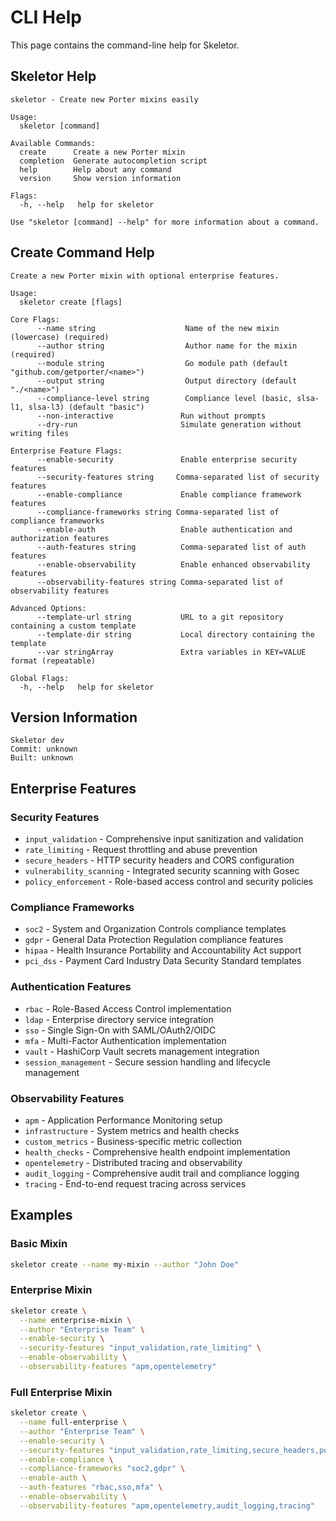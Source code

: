 # CLI Help

This page contains the command-line help for Skeletor.

## Skeletor Help

```
skeletor - Create new Porter mixins easily

Usage:
  skeletor [command]

Available Commands:
  create      Create a new Porter mixin
  completion  Generate autocompletion script
  help        Help about any command
  version     Show version information

Flags:
  -h, --help   help for skeletor

Use "skeletor [command] --help" for more information about a command.
```

## Create Command Help

```
Create a new Porter mixin with optional enterprise features.

Usage:
  skeletor create [flags]

Core Flags:
      --name string                    Name of the new mixin (lowercase) (required)
      --author string                  Author name for the mixin (required)
      --module string                  Go module path (default "github.com/getporter/<name>")
      --output string                  Output directory (default "./<name>")
      --compliance-level string        Compliance level (basic, slsa-l1, slsa-l3) (default "basic")
      --non-interactive               Run without prompts
      --dry-run                       Simulate generation without writing files

Enterprise Feature Flags:
      --enable-security               Enable enterprise security features
      --security-features string     Comma-separated list of security features
      --enable-compliance             Enable compliance framework features
      --compliance-frameworks string Comma-separated list of compliance frameworks
      --enable-auth                   Enable authentication and authorization features
      --auth-features string          Comma-separated list of auth features
      --enable-observability          Enable enhanced observability features
      --observability-features string Comma-separated list of observability features

Advanced Options:
      --template-url string           URL to a git repository containing a custom template
      --template-dir string           Local directory containing the template
      --var stringArray               Extra variables in KEY=VALUE format (repeatable)

Global Flags:
  -h, --help   help for skeletor
```

## Version Information

```
Skeletor dev
Commit: unknown
Built: unknown
```

## Enterprise Features

### Security Features
- `input_validation` - Comprehensive input sanitization and validation
- `rate_limiting` - Request throttling and abuse prevention
- `secure_headers` - HTTP security headers and CORS configuration
- `vulnerability_scanning` - Integrated security scanning with Gosec
- `policy_enforcement` - Role-based access control and security policies

### Compliance Frameworks
- `soc2` - System and Organization Controls compliance templates
- `gdpr` - General Data Protection Regulation compliance features
- `hipaa` - Health Insurance Portability and Accountability Act support
- `pci_dss` - Payment Card Industry Data Security Standard templates

### Authentication Features
- `rbac` - Role-Based Access Control implementation
- `ldap` - Enterprise directory service integration
- `sso` - Single Sign-On with SAML/OAuth2/OIDC
- `mfa` - Multi-Factor Authentication implementation
- `vault` - HashiCorp Vault secrets management integration
- `session_management` - Secure session handling and lifecycle management

### Observability Features
- `apm` - Application Performance Monitoring setup
- `infrastructure` - System metrics and health checks
- `custom_metrics` - Business-specific metric collection
- `health_checks` - Comprehensive health endpoint implementation
- `opentelemetry` - Distributed tracing and observability
- `audit_logging` - Comprehensive audit trail and compliance logging
- `tracing` - End-to-end request tracing across services

## Examples

### Basic Mixin
```bash
skeletor create --name my-mixin --author "John Doe"
```

### Enterprise Mixin
```bash
skeletor create \
  --name enterprise-mixin \
  --author "Enterprise Team" \
  --enable-security \
  --security-features "input_validation,rate_limiting" \
  --enable-observability \
  --observability-features "apm,opentelemetry"
```

### Full Enterprise Mixin
```bash
skeletor create \
  --name full-enterprise \
  --author "Enterprise Team" \
  --enable-security \
  --security-features "input_validation,rate_limiting,secure_headers,policy_enforcement" \
  --enable-compliance \
  --compliance-frameworks "soc2,gdpr" \
  --enable-auth \
  --auth-features "rbac,sso,mfa" \
  --enable-observability \
  --observability-features "apm,opentelemetry,audit_logging,tracing"
```
